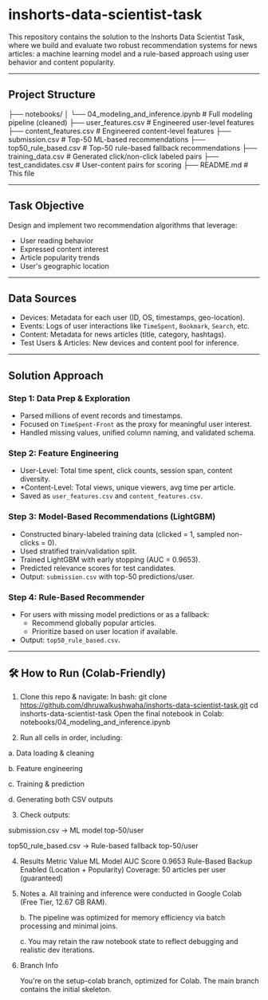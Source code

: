 # inshorts-data-scientist-task

This repository contains the solution to the Inshorts Data Scientist Task, where we build and evaluate two robust recommendation systems for news articles: a machine learning model and a rule-based approach using user behavior and content popularity.

---

##  Project Structure
├── notebooks/
│ └── 04_modeling_and_inference.ipynb # Full modeling pipeline (cleaned)
├── user_features.csv # Engineered user-level features
├── content_features.csv # Engineered content-level features
├── submission.csv # Top-50 ML-based recommendations
├── top50_rule_based.csv # Top-50 rule-based fallback recommendations
├── training_data.csv # Generated click/non-click labeled pairs
├── test_candidates.csv # User-content pairs for scoring
├── README.md # This file

---

##  Task Objective

Design and implement two recommendation algorithms that leverage:

- User reading behavior
- Expressed content interest
- Article popularity trends
- User's geographic location

---

##  Data Sources

- Devices: Metadata for each user (ID, OS, timestamps, geo-location).
- Events: Logs of user interactions like `TimeSpent`, `Bookmark`, `Search`, etc.
- Content: Metadata for news articles (title, category, hashtags).
- Test Users & Articles: New devices and content pool for inference.

---

##  Solution Approach

### Step 1: Data Prep & Exploration
- Parsed millions of event records and timestamps.
- Focused on `TimeSpent-Front` as the proxy for meaningful user interest.
- Handled missing values, unified column naming, and validated schema.

### Step 2: Feature Engineering
- User-Level: Total time spent, click counts, session span, content diversity.
- *Content-Level: Total views, unique viewers, avg time per article.
- Saved as `user_features.csv` and `content_features.csv`.

### Step 3: Model-Based Recommendations (LightGBM)
- Constructed binary-labeled training data (clicked = 1, sampled non-clicks = 0).
- Used stratified train/validation split.
- Trained LightGBM with early stopping (AUC = 0.9653).
- Predicted relevance scores for test candidates.
- Output: `submission.csv` with top-50 predictions/user.

### Step 4: Rule-Based Recommender
- For users with missing model predictions or as a fallback:
  - Recommend globally popular articles.
  - Prioritize based on user location if available.
- Output: `top50_rule_based.csv`.

---

## 🛠 How to Run (Colab-Friendly)

1. Clone this repo & navigate:
In bash:
git clone https://github.com/dhruwalkushwaha/inshorts-data-scientist-task.git
cd inshorts-data-scientist-task
Open the final notebook in Colab:
notebooks/04_modeling_and_inference.ipynb

2. Run all cells in order, including:

  a. Data loading & cleaning

  b. Feature engineering

  c. Training & prediction

  d. Generating both CSV outputs

3. Check outputs:

submission.csv → ML model top-50/user

top50_rule_based.csv → Rule-based fallback top-50/user

4. Results
Metric	Value
ML Model AUC Score	0.9653
Rule-Based Backup	Enabled (Location + Popularity)
Coverage: 50 articles per user (guaranteed)

5. Notes
    a. All training and inference were conducted in Google Colab (Free Tier, 12.67 GB RAM).

    b. The pipeline was optimized for memory efficiency via batch processing and minimal joins.

    c. You may retain the raw notebook state to reflect debugging and realistic dev iterations.

6. Branch Info

   You're on the setup-colab branch, optimized for Colab. The main branch contains the initial skeleton.
